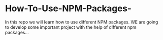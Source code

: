# How-To-Use-NPM-Packages-
In this repo we  will learn how to use different NPM packages. WE are going to develop some important project with the help of different npm packages...
